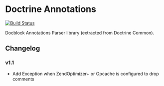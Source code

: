 # Doctrine Annotations

[![Build Status](https://travis-ci.org/doctrine/annotations.png?branch=master)](https://travis-ci.org/doctrine/annotations)

Docblock Annotations Parser library (extracted from Doctrine Common).

## Changelog

### v1.1

* Add Exception when ZendOptimizer+ or Opcache is configured to drop comments
